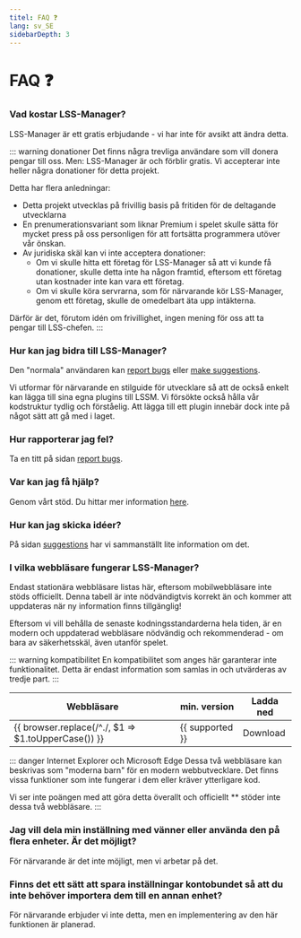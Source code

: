 ```yaml
---
titel: FAQ ❓
lang: sv_SE
sidebarDepth: 3
---
```


# FAQ ❓

### Vad kostar LSS-Manager?
LSS-Manager är ett gratis erbjudande - vi har inte för avsikt att ändra detta.

::: warning donationer
Det finns några trevliga användare som vill donera pengar till oss. Men: LSS-Manager är och förblir gratis. Vi accepterar inte heller några donationer för detta projekt.

Detta har flera anledningar:

* Detta projekt utvecklas på frivillig basis på fritiden för de deltagande utvecklarna
* En prenumerationsvariant som liknar Premium i spelet skulle sätta för mycket press på oss personligen för att fortsätta programmera utöver vår önskan.
* Av juridiska skäl kan vi inte acceptera donationer:
    * Om vi ​​skulle hitta ett företag för LSS-Manager så att vi kunde få donationer, skulle detta inte ha någon framtid, eftersom ett företag utan kostnader inte kan vara ett företag.
    * Om vi ​​skulle köra servrarna, som för närvarande kör LSS-Manager, genom ett företag, skulle de omedelbart äta upp intäkterna.

Därför är det, förutom idén om frivillighet, ingen mening för oss att ta pengar till LSS-chefen.
:::

### Hur kan jag bidra till LSS-Manager?
Den "normala" användaren kan [report bugs][error] eller [make suggestions][suggestions].

Vi utformar för närvarande en stilguide för utvecklare så att de också enkelt kan lägga till sina egna plugins till LSSM. Vi försökte också hålla vår kodstruktur tydlig och förståelig. Att lägga till ett plugin innebär dock inte på något sätt att gå med i laget.

### Hur rapporterar jag fel?
Ta en titt på sidan [report bugs][error].

### Var kan jag få hjälp?
Genom vårt stöd. Du hittar mer information [here][support].

### Hur kan jag skicka idéer?
På sidan [suggestions][suggestions] har vi sammanställt lite information om det.

### I vilka webbläsare fungerar LSS-Manager?
Endast stationära webbläsare listas här, eftersom mobilwebbläsare inte stöds officiellt.
Denna tabell är inte nödvändigtvis korrekt än och kommer att uppdateras när ny information finns tillgänglig!

Eftersom vi vill behålla de senaste kodningsstandarderna hela tiden, är en modern och uppdaterad webbläsare nödvändig och rekommenderad - om bara av säkerhetsskäl, även utanför spelet.

::: warning kompatibilitet
En kompatibilitet som anges här garanterar inte funktionalitet. Detta är endast information som samlas in och utvärderas av tredje part.
:::

<table>
<thead>
    <tr>
        <th>Webbläsare</th>
        <th>min. version</th>
        <th>Ladda ned</th>
    </tr>
</thead>
<tbody>
    <tr v-for="({supported, download}, browser) in $themeConfig.variables.browsers">
        <td>{{ browser.replace(/^./, $1 => $1.toUpperCase()) }}</td>
        <td>{{ supported }}</td>
        <td><a :href="download" target="_blank">Download</a></td>
    </tr>
</tbody>
</table>

::: danger Internet Explorer och Microsoft Edge
Dessa två webbläsare kan beskrivas som "moderna barn" för en modern webbutvecklare. Det finns vissa funktioner som inte fungerar i dem eller kräver ytterligare kod.

Vi ser inte poängen med att göra detta överallt och officiellt ** stöder inte dessa två webbläsare.
:::

### Jag vill dela min inställning med vänner eller använda den på flera enheter. Är det möjligt?
För närvarande är det inte möjligt, men vi arbetar på det.

### Finns det ett sätt att spara inställningar kontobundet så att du inte behöver importera dem till en annan enhet?
För närvarande erbjuder vi inte detta, men en implementering av den här funktionen är planerad.


[support]: support.md
[error]: error_report.md
[suggestions]: suggestions.md